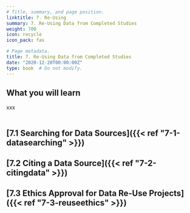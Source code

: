 ```yaml
---
# Title, summary, and page position.
linktitle: 7. Re-Using
summary: 7. Re-Using Data from Completed Studies
weight: 700
icon: recycle
icon_pack: fas

# Page metadata.
title: 7. Re-Using Data from Completed Studies 
date: "2020-12-20T00:00:00Z"
type: book  # Do not modify.
---
```



## What you will learn
xxx
</br>
</br>

## [7.1 Searching for Data Sources]({{< ref "7-1-datasearching" >}})
## [7.2 Citing a Data Source]({{< ref "7-2-citingdata" >}})
## [7.3 Ethics Approval for Data Re-Use Projects]({{< ref "7-3-reuseethics" >}})

